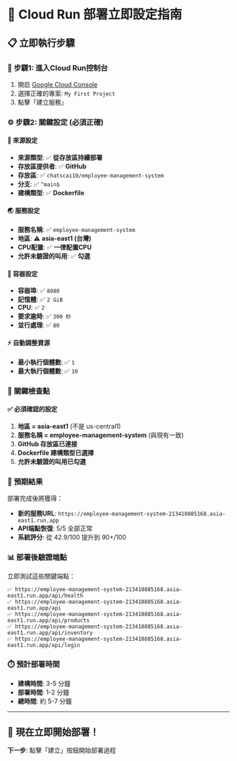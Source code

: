 # 🚀 Cloud Run 部署立即設定指南

## 📋 **立即執行步驟**

### 🎯 **步驟1: 進入Cloud Run控制台**
1. 開启 [Google Cloud Console](https://console.cloud.google.com/run)
2. 選擇正確的專案: `My First Project`
3. 點擊「建立服務」

### ⚙️ **步驟2: 關鍵設定 (必須正確)**

#### 🔗 **來源設定**
- **來源類型**: ✅ **從存放區持續部署**
- **存放區提供者**: ✅ **GitHub**  
- **存放區**: ✅ `chatscai10/employee-management-system`
- **分支**: ✅ `^main$`
- **建構類型**: ✅ **Dockerfile**

#### 🌏 **服務設定**
- **服務名稱**: ✅ `employee-management-system`
- **地區**: ⚠️ **asia-east1 (台灣)**
- **CPU配置**: ✅ **一律配置CPU**
- **允許未驗證的叫用**: ✅ **勾選**

#### 🔧 **容器設定**
- **容器埠**: ✅ `8080`
- **記憶體**: ✅ `2 GiB`
- **CPU**: ✅ `2`
- **要求逾時**: ✅ `300 秒`
- **並行處理**: ✅ `80`

#### ⚡ **自動調整資源**
- **最小執行個體數**: ✅ `1`
- **最大執行個體數**: ✅ `10`

### 🚨 **關鍵檢查點**

#### ✅ **必須確認的設定**
1. **地區 = asia-east1** (不是 us-central1)
2. **服務名稱 = employee-management-system** (與現有一致)
3. **GitHub 存放區已連接**
4. **Dockerfile 建構類型已選擇**
5. **允許未驗證的叫用已勾選**

### 🎯 **預期結果**

部署完成後將獲得：
- **新的服務URL**: `https://employee-management-system-213410885168.asia-east1.run.app`
- **API端點恢復**: 5/5 全部正常
- **系統評分**: 從 42.9/100 提升到 90+/100

### 📊 **部署後驗證端點**

立即測試這些關鍵端點：
```
✅ https://employee-management-system-213410885168.asia-east1.run.app/api/health
✅ https://employee-management-system-213410885168.asia-east1.run.app/api
✅ https://employee-management-system-213410885168.asia-east1.run.app/api/products
✅ https://employee-management-system-213410885168.asia-east1.run.app/api/inventory
✅ https://employee-management-system-213410885168.asia-east1.run.app/api/login
```

### ⏱️ **預計部署時間**
- **建構時間**: 3-5 分鐘
- **部署時間**: 1-2 分鐘
- **總時間**: 約 5-7 分鐘

---

## 🚀 **現在立即開始部署！**

**下一步**: 點擊「建立」按鈕開始部署過程